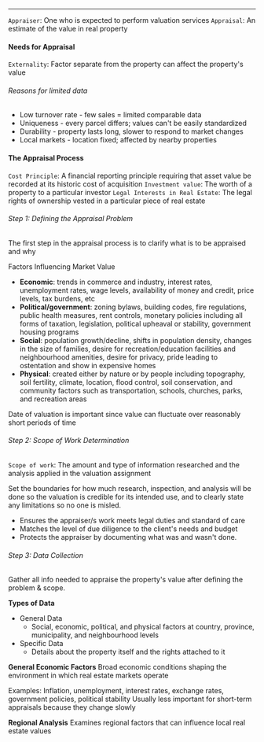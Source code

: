 ***
`Appraiser`: One who is expected to perform valuation services
`Appraisal`: An estimate of the value in real property

#### Needs for Appraisal
`Externality`: Factor separate from the property can affect the property's value
###### Reasons for limited data
* Low turnover rate - few sales = limited comparable data
* Uniqueness - every parcel differs; values can't be easily standardized
* Durability - property lasts long, slower to respond to market changes
* Local markets - location fixed; affected by nearby properties
#### The Appraisal Process
`Cost Principle`: A financial reporting principle requiring that asset value be recorded at its historic cost of acquisition
`Investment value`: The worth of a property to a particular investor
`Legal Interests in Real Estate`: The legal rights of ownership vested in a particular piece of real estate
###### Step 1: Defining the Appraisal Problem
The first step in the appraisal process is to clarify what is to be appraised and why

Factors Influencing Market Value
* **Economic**: trends in commerce and industry, interest rates, unemployment rates, wage levels, availability of money and credit, price levels, tax burdens, etc
* **Political/government**: zoning bylaws, building codes, fire regulations, public health measures, rent controls, monetary policies including all forms of taxation, legislation, political upheaval or stability, government housing programs
* **Social**: population growth/decline, shifts in population density, changes in the size of families, desire for recreation/education facilities and neighbourhood amenities, desire for privacy, pride leading to ostentation and show in expensive homes
* **Physical**: created either by nature or by people including topography, soil fertility, climate, location, flood control, soil conservation, and community factors such as transportation, schools, churches, parks, and recreation areas

Date of valuation is important since value can fluctuate over reasonably short periods of time

###### Step 2: Scope of Work Determination
`Scope of work`: The amount and type of information researched and the analysis applied in the valuation assignment

Set the boundaries for how much research, inspection, and analysis will be done so the valuation is credible for its intended use, and to clearly state any limitations so no one is misled.
* Ensures the appraiser/s work meets legal duties and standard of care
* Matches the level of due diligence to the client's needs and budget
* Protects the appraiser by documenting what was and wasn't done.

###### Step 3: Data Collection
Gather all info needed to appraise the property's value after defining the problem & scope.

**Types of Data**
* General Data
	* Social, economic, political, and physical factors at country, province, municipality, and neighbourhood levels
* Specific Data
	* Details about the property itself and the rights attached to it

**General Economic Factors**
Broad economic conditions shaping the environment in which real estate markets operate

Examples: Inflation, unemployment, interest rates, exchange rates, government policies, political stability
Usually less important for short-term appraisals because they change slowly

**Regional Analysis**
Examines regional factors that can influence local real estate values
